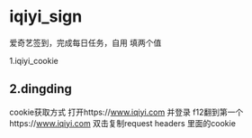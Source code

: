 # iqiyi_sign
爱奇艺签到，完成每日任务，自用
填两个值

1.iqiyi_cookie

2.dingding
---------------------------------------------------------------------------
cookie获取方式
打开https://www.iqiyi.com 并登录
f12翻到第一个https://www.iqiyi.com 双击复制request headers 里面的cookie
